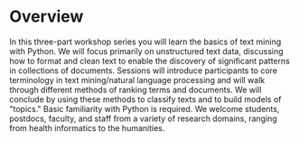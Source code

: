 Overview
========

In this three-part workshop series you will learn the basics of text mining
with Python. We will focus primarily on unstructured text data, discussing how
to format and clean text to enable the discovery of significant patterns in
collections of documents. Sessions will introduce participants to core
terminology in text mining/natural language processing and will walk through
different methods of ranking terms and documents. We will conclude by using
these methods to classify texts and to build models of "topics." Basic
familiarity with Python is required. We welcome students, postdocs, faculty,
and staff from a variety of research domains, ranging from health informatics
to the humanities.
